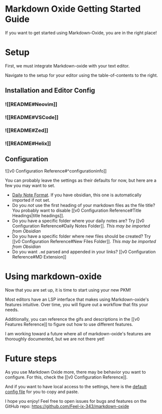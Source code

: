# Markdown Oxide Getting Started Guide

If you want to get started using Markdown-Oxide, you are in the right place!

# Setup 

First, we must integrate Markdown-oxide with your text editor.

Navigate to the setup for your editor using the table-of-contents to the right.

## Installation and Editor Config

### ![[README#Neovim]]

### ![[README#VSCode]]

### ![[README#Zed]]

### ![[README#Helix]]

## Configuration

![[v0 Configuration Reference#^configurationinfo]]

You can probably leave the settings as their defaults for now, but here are a few you may want to set.

- [Daily Note Format](<v0 Configuration Reference#Daily Note Format Config Option>). If you have obsidian, this one is automatically imported if not set. 
- Do you *not* use the first heading of your markdown files as the file title? You probably want to disable [[v0 Configuration Reference#Title Headings|title headings]].
- Do you have a specific folder where your daily notes are? Try [[v0 Configuration Reference#Daily Notes Folder]]. *This may be imported from Obsidian*
- Do you have a specific folder where new files should be created? Try [[v0 Configuration Reference#New Files Folder]]. *This may be imported from Obsidian*
- Do you want `.md` parsed and appended in your links? [[v0 Configuration Reference#MD Extension]]

# Using markdown-oxide

Now that you are set up, it is time to start using your new PKM! 

Most editors have an LSP interface that makes using Markdown-oxide's features intuitive. Over time, you will figure out a workflow that fits your needs. 

Additionally, you can reference the gifs and descriptions in the [[v0 Features Reference]] to figure out how to use different features. 

I am working toward a future where all of markdown-oxide's features are thoroughly documented, but we are not there yet!

# Future steps

As you use Markdown Oxide more, there may be behavior you want to configure. For this, check the [[v0 Configuration Reference]].

And if you want to have local access to the settings, here is the [default config file](<v0 Configuration Reference#Default Config File>) for you to copy and paste. 

I hope you enjoy! Feel free to open issues for bugs and features on the GitHub repo: https://github.com/Feel-ix-343/markdown-oxide



[^1]: ![[Documentation Notes#^docEmbeds]]
